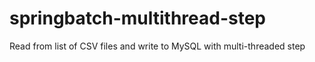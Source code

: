 # springbatch-multithread-step
Read from list of CSV files and write to MySQL with multi-threaded step
